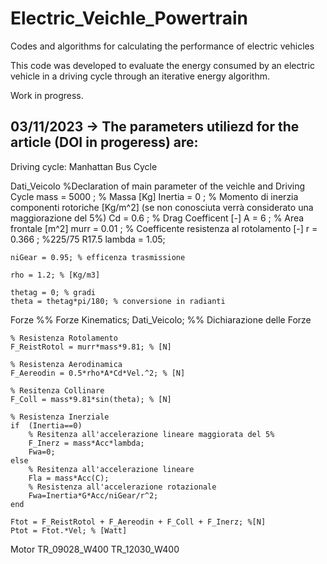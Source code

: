 # Electric_Veichle_Powertrain
Codes and algorithms for calculating the performance of electric vehicles

This code was developed to evaluate the energy consumed by an electric vehicle in a driving cycle through an iterative energy algorithm.

Work in progress.

## 03/11/2023 -> The parameters utiliezd for the article (DOI in progeress) are:
  Driving cycle: Manhattan Bus Cycle
  
  Dati_Veicolo 
    %Declaration of main parameter of the veichle and Driving Cycle
    mass = 5000 ; 		% Massa [Kg]
    Inertia = 0 ;         	% Momento di inerzia componenti rotoriche [Kg/m^2] (se non conosciuta verrà considerato una   maggiorazione del 5%)
    Cd = 0.6 ;		% Drag Coefficent [-]
    A = 6 ;	% Area frontale [m^2]
    murr = 0.01 ;  	% Coefficente resistenza al rotolamento [-]
    r = 0.366 ; %225/75 R17.5
    lambda = 1.05; 

    niGear = 0.95; % efficenza trasmissione 

    rho = 1.2; % [Kg/m3]

    thetag = 0; % gradi
    theta = thetag*pi/180; % conversione in radianti
    
  Forze
    %% Forze
    Kinematics;
    Dati_Veicolo;
    %% Dichiarazione delle Forze

    % Resistenza Rotolamento
    F_ReistRotol = murr*mass*9.81; % [N]

    % Resistenza Aerodinamica
    F_Aereodin = 0.5*rho*A*Cd*Vel.^2; % [N]

    % Resitenza Collinare
    F_Coll = mass*9.81*sin(theta); % [N]

    % Resistenza Inerziale 
    if  (Inertia==0)
        % Resitenza all'accelerazione lineare maggiorata del 5%
        F_Inerz = mass*Acc*lambda;
        Fwa=0;
    else
        % Resitenza all'accelerazione lineare
        Fla = mass*Acc(C);
        % Resistenza all'accelerazione rotazionale
        Fwa=Inertia*G*Acc/niGear/r^2;
    end

    Ftot = F_ReistRotol + F_Aereodin + F_Coll + F_Inerz; %[N]
    Ptot = Ftot.*Vel; % [Watt]

Motor
  TR_09028_W400
  TR_12030_W400
